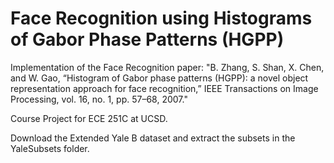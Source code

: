 # Face Recognition using Histograms of Gabor Phase Patterns (HGPP)

Implementation of the Face Recognition paper: "B. Zhang, S. Shan, X. Chen, and W. Gao, “Histogram of Gabor phase patterns (HGPP): a novel object representation approach for face recognition,” IEEE Transactions on Image Processing, vol. 16, no. 1, pp. 57–68, 2007."  

Course Project for ECE 251C at UCSD.

Download the Extended Yale B dataset and extract the subsets in the YaleSubsets folder. 
